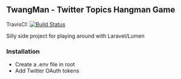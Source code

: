 ## TwangMan - Twitter Topics Hangman Game

TravisCI: [![Build Status](https://travis-ci.org/HughbertD/twangman.svg?branch=master)](https://travis-ci.org/HughbertD/twangman)

Silly side project for playing around with Laravel/Lumen

### Installation

- Create a .env file in root
- Add Twitter OAuth tokens



